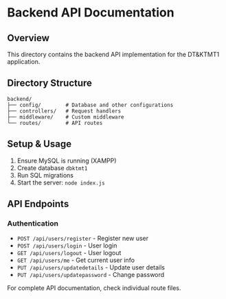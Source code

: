
# Backend API Documentation

## Overview
This directory contains the backend API implementation for the DT&KTMT1 application.

## Directory Structure
```
backend/
├── config/        # Database and other configurations
├── controllers/   # Request handlers
├── middleware/    # Custom middleware
└── routes/        # API routes
```

## Setup & Usage
1. Ensure MySQL is running (XAMPP)
2. Create database `dbktmt1`
3. Run SQL migrations
4. Start the server: `node index.js`

## API Endpoints

### Authentication
- `POST /api/users/register` - Register new user
- `POST /api/users/login` - User login
- `GET /api/users/logout` - User logout
- `GET /api/users/me` - Get current user info
- `PUT /api/users/updatedetails` - Update user details
- `PUT /api/users/updatepassword` - Change password

For complete API documentation, check individual route files.
